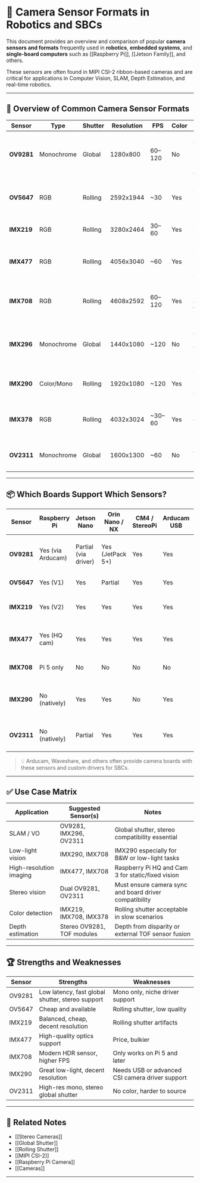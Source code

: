 # 📸 Camera Sensor Formats in Robotics and SBCs

This document provides an overview and comparison of popular **camera sensors and formats** frequently used in **robotics**, **embedded systems**, and **single-board computers** such as [[Raspberry Pi]], [[Jetson Family]], and others.

These sensors are often found in MIPI CSI-2 ribbon-based cameras and are critical for applications in Computer Vision, SLAM, Depth Estimation, and real-time robotics.

---

## 🎯 Overview of Common Camera Sensor Formats

| Sensor     | Type          | Shutter  | Resolution       | FPS     | Color | Notes                                                                 |
|------------|---------------|----------|------------------|---------|-------|-----------------------------------------------------------------------|
| **OV9281** | Monochrome    | Global   | 1280x800         | 60–120  | No    | Dual stereo variants exist. Ideal for SLAM, robotics, depth, etc.    |
| **OV5647** | RGB           | Rolling  | 2592x1944        | ~30     | Yes   | Legacy Pi Camera V1. Poor low-light performance.                      |
| **IMX219** | RGB           | Rolling  | 3280x2464        | 30–60   | Yes   | Pi Cam V2. Common, small, cheap.                                      |
| **IMX477** | RGB           | Rolling  | 4056x3040        | ~60     | Yes   | Pi HQ Camera, better optics, larger sensor. Good quality.             |
| **IMX708** | RGB           | Rolling  | 4608x2592        | 60–120  | Yes   | Pi Cam V3. Better HDR and low-light than predecessors.                |
| **IMX296** | Monochrome    | Global   | 1440x1080        | ~120    | No    | Precision, good in industrial vision, sometimes stereo.               |
| **IMX290** | Color/Mono    | Rolling  | 1920x1080        | ~120    | Yes   | Good in low-light, popular in security/AI vision.                     |
| **IMX378** | RGB           | Rolling  | 4032x3024        | ~30–60  | Yes   | Used in some phones, great quality for robotics if supported.         |
| **OV2311** | Monochrome    | Global   | 1600x1300        | ~60     | No    | High-res global shutter mono. Often stereo.                           |

---

## 📦 Which Boards Support Which Sensors?

| Sensor     | Raspberry Pi | Jetson Nano | Orin Nano / NX | CM4 / StereoPi | Arducam USB | Notes                                                 |
|------------|---------------|-------------|----------------|----------------|-------------|--------------------------------------------------------|
| **OV9281** | Yes (via Arducam) | Partial (via driver) | Yes (JetPack 5+) | Yes          | Yes         | Needs virtual channel support for stereo               |
| **OV5647** | Yes (V1)       | Yes         | Partial        | Yes            | Yes         | Deprecated, low quality                                |
| **IMX219** | Yes (V2)       | Yes         | Yes            | Yes            | Yes         | Popular, driver support is widespread                  |
| **IMX477** | Yes (HQ cam)   | Yes         | Yes            | Yes            | Yes         | High-quality but more expensive                        |
| **IMX708** | Pi 5 only      | No          | No             | No             | No          | Brand new; support just emerging                       |
| **IMX290** | No (natively)  | Yes         | Yes            | No             | Yes         | Needs driver support; great low-light                  |
| **OV2311** | No (natively)  | Partial     | Yes            | Yes            | Yes         | For stereo vision; good depth matching                 |

> 💡 Arducam, Waveshare, and others often provide camera boards with these sensors and custom drivers for SBCs.

---

## ✅ Use Case Matrix

| Application       | Suggested Sensor(s)            | Notes                                                  |
|-------------------|--------------------------------|--------------------------------------------------------|
| SLAM / VO     | OV9281, IMX296, OV2311         | Global shutter, stereo compatibility essential         |
| Low-light vision  | IMX290, IMX708                 | IMX290 especially for B&W or low-light tasks           |
| High-resolution imaging | IMX477, IMX708              | Raspberry Pi HQ and Cam 3 for static/fixed vision      |
| Stereo vision     | Dual OV9281, OV2311            | Must ensure camera sync and board driver compatibility |
| Color detection   | IMX219, IMX708, IMX378         | Rolling shutter acceptable in slow scenarios           |
| Depth estimation  | Stereo OV9281, TOF modules     | Depth from disparity or external TOF sensor fusion     |

---

## 🏆 Strengths and Weaknesses

| Sensor     | Strengths                                         | Weaknesses                                          |
|------------|---------------------------------------------------|-----------------------------------------------------|
| OV9281     | Low latency, fast global shutter, stereo support  | Mono only, niche driver support                    |
| OV5647     | Cheap and available                               | Rolling shutter, low quality                       |
| IMX219     | Balanced, cheap, decent resolution                | Rolling shutter artifacts                          |
| IMX477     | High-quality optics support                       | Price, bulkier                                     |
| IMX708     | Modern HDR sensor, higher FPS                     | Only works on Pi 5 and later                       |
| IMX290     | Great low-light, decent resolution                | Needs USB or advanced CSI camera driver support    |
| OV2311     | High-res mono, stereo global shutter              | No color, harder to source                         |

---

## 🔗 Related Notes

- [[Stereo Cameras]]
- [[Global Shutter]]
- [[Rolling Shutter]]
- [[MIPI CSI-2]]
- [[Raspberry Pi Camera]]
- [[Cameras]]

---

